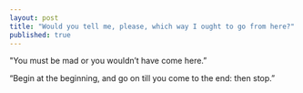 ```yaml
---
layout: post
title: "Would you tell me, please, which way I ought to go from here?"
published: true
---
```


"You must be mad or you wouldn’t have come here.” 

“Begin at the beginning, and go on till you come to the end: then stop.”